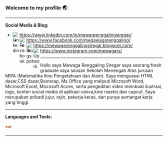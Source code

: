 ### Welcome to my profile :earth_asia:

----
**Social Media & Blog:** 

- <a target="_blank" href="https://www.linkedin.com/in/mewagarenggalingsiregar/"><img align="left" alt="Linkedin" width="22px" src="https://upload.wikimedia.org/wikipedia/commons/e/e9/Linkedin_icon.svg" /></a> https://www.linkedin.com/in/mewagrenggalingsiregar/
- <a target="_blank" href="https://www.facebook.com/megawagarenggaling/"><img align="left" alt="Facebook" width="22px" src="https://upload.wikimedia.org/wikipedia/commons/5/51/Facebook_f_logo_%282019%29.svg" /></a> https://www.facebook.com/megawagarenggaling/
- <a target="_blank" href="https://mewagarenggalingsiregar.blogspot.com/"><img align="left" alt="Blogspot" width="22px" src="https://upload.wikimedia.org/wikipedia/commons/thumb/3/31/Blogger.svg/180px-Blogger.svg.png" /></a> https://mewagarenggalingsiregar.blogspot.com/
- <a target="_blank" href="https://mewagarenggalingsiregar.blogspot.com/"><img align="left" alt="Upwork" width="22px" src="https://www.google.com/url?sa=i&url=https%3A%2F%2Fen.wikipedia.org%2Fwiki%2FInstagram&psig=AOvVaw24e7gPeIRcLz8rurZ1VtZH&ust=1643380594658000&source=images&cd=vfe&ved=0CAsQjRxqFwoTCJC72viT0vUCFQAAAAAdAAAAABAJ" /></a> https://www.instagram.com/mewagars/
---- 
Hallo saya Mewaga Renggaling Siregar saya seorang fresh graduate saya lulusan Sekolah Menengah Atas jurusan MIPA (Matematika Ilmu Pengetahuan dan Alam). Saya  menguasai HTML dasar,CSS dasar,Bootsrap, Ms Office 
yang meliputi Microsoft Word, Microsoft Excel, Microsoft Acces, serta pengeditan video membuat ilustrasi, logo, konten social media di aplikasi canva,kine master,dan capcut. Saya merupakan pribadi jujur, rajin, pekerja keras, dan punya semangat kerja yang tinggi. 

----
**Languages and Tools:**  

<code><img height="20" src="https://raw.githubusercontent.com/github/explore/80688e429a7d4ef2fca1e82350fe8e3517d3494d/topics/git/git.png"></code>

----
